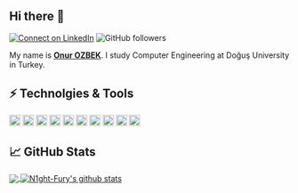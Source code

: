 ## Hi there 👋

[![Connect on LinkedIn](https://img.shields.io/badge/--linkedin?label=LinkedIn&logo=LinkedIn&style=social)](https://www.linkedin.com/in/talha-kerpicci-b75a91170/)
![GitHub followers](https://img.shields.io/github/followers/onurozbk?style=social)

My name is **[Onur OZBEK](https://www.linkedin.com/in/onurozv/)**. I study Computer Engineering at Doğuş University in Turkey. 

## ⚡ Technolgies & Tools
<!--![](https://img.shields.io/badge/OS-Linux-informational?style=flat&logo=Linux&logoColor=white&color=26A65B)-->

<p align="left"><img src="https://devicons.github.io/devicon/devicon.git/icons/vuejs/vuejs-original-wordmark.svg" alt="vuejs" width="20" height="20"/> <img src="https://devicons.github.io/devicon/devicon.git/icons/react/react-original-wordmark.svg" alt="react" width="20" height="20"/> <img src="https://devicons.github.io/devicon/devicon.git/icons/bootstrap/bootstrap-plain.svg" alt="bootstrap" width="20" height="20"/> <img src="https://devicons.github.io/devicon/devicon.git/icons/cplusplus/cplusplus-original.svg" alt="cplusplus" width="20" height="20"/> <img src="https://devicons.github.io/devicon/devicon.git/icons/css3/css3-original-wordmark.svg" alt="css3" width="20" height="20"/> <img src="https://devicons.github.io/devicon/devicon.git/icons/csharp/csharp-original.svg" alt="csharp" width="20" height="20"/> <img src="https://devicons.github.io/devicon/devicon.git/icons/dot-net/dot-net-original-wordmark.svg" alt="dotnet" width="20" height="20"/> <img src="https://devicons.github.io/devicon/devicon.git/icons/html5/html5-original-wordmark.svg" alt="html5" width="20" height="20"/> <img src="https://devicons.github.io/devicon/devicon.git/icons/javascript/javascript-original.svg" alt="javascript" width="20" height="20"/> <img src="https://devicons.github.io/devicon/devicon.git/icons/nodejs/nodejs-original-wordmark.svg" alt="nodejs" width="20" height="20"/></p>

## 📈 GitHub Stats

<a href="https://github.com/onurozbk/onurozbk">
  <img align="center" src="https://github-readme-stats.vercel.app/api/top-langs/?username=onurozbk&hide=shell,java,css,javascript&theme=dark&hide_langs_below=1" />
</a>
<a href="https://github.com/onurozbk/onurozbk">
  <img align="center" src="https://github-readme-stats.vercel.app/api?username=onurozbk&show_icons=true&theme=radical&line_height=27&title_color=fff&icon_color=79ff97&text_color=9f9f9f&bg_color=151515" alt="N1ght-Fury's github stats" />
</a>



<!--
**N1ght-Fury/N1ght-Fury** is a ✨ _special_ ✨ repository because its `README.md` (this file) appears on your GitHub profile.

Here are some ideas to get you started:

-  ...
- 🌱 I’m currently learning ...
- 👯 I’m looking to collaborate on ...
- 🤔 I’m looking for help with ...
- 💬 Ask me about ...
- 📫 How to reach me: ...
- 😄 Pronouns: ...
- ⚡ Fun fact: ...
- 🔧
-->
